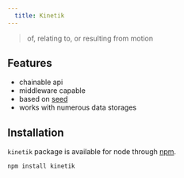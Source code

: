 ```yaml
---
  title: Kinetik
---
```


> of, relating to, or resulting from motion

## Features

- chainable api
- middleware capable
- based on [seed](https://github.com/qualiancy/seed)
- works with numerous data storages

## Installation

`kinetik` package is available for node through [npm](http://npmjs.org).

```bash
npm install kinetik
```
